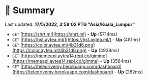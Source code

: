 # 📖 Summary
Last updated: **17/5/2022, 3:58:02 PTG "Asia/Kuala_Lumpur"**

- `GET` [https://shrt.ml](https://shrt.ml) - **Up** (5714ms)
- `GET` [https://hst.aytea.ml/](https://hst.aytea.ml/) - **Up** (481ms)
- `GET` [https://color.aytea.ml/4b31d6.png](https://color.aytea.ml/4b31d6.png) - **Up** (4938ms)
- `GET` [https://memeapi.aytea14.repl.co/gimme](https://memeapi.aytea14.repl.co/gimme) - **Up** (3564ms)
- `GET` [https://teledrivemy.herokuapp.com/dashboard](https://teledrivemy.herokuapp.com/dashboard) - **Up** (282ms)
